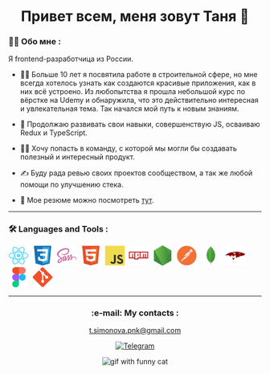 <h1 align="center">Привет всем, меня зовут Таня 👋</h1>

### :woman_technologist: Обо мне :
Я frontend-разработчица из России.

- 👩‍💼  Больше 10 лет я посвятила работе в строительной сфере, но мне всегда хотелось узнать как создаются красивые приложения, как в них всё устроено. Из любопытства я прошла небольшой курс по вёрстке на Udemy и обнаружила, что это действительно интересная и увлекательная тема. Так начался мой путь к новым знаниям.
  
- 🌱 Продолжаю развивать свои навыки, совершенствую JS, осваиваю Redux и TypeScript.
  
- 🐱‍👤 Хочу попасть в команду, с которой мы могли бы создавать полезный и интересный продукт.
  
- ✍ Буду рада ревью своих проектов сообществом, а так же любой помощи по улучшению стека.
  
- 📄 Мое резюме можно посмотреть [тут](https://hh.ru/resume/f5ef4a11ff0d0a83a90039ed1f6f5058574262?customDomain=1).


---
### :hammer_and_wrench: Languages and Tools :
<div>
  <img src="https://github.com/devicons/devicon/blob/master/icons/react/react-original.svg" title="React" alt="React" width="40" height="40"/>&nbsp;
  <img src="https://github.com/devicons/devicon/blob/master/icons/css3/css3-original.svg"  title="CSS3" alt="CSS" width="40" height="40"/>&nbsp;
  <img src="https://github.com/devicons/devicon/blob/master/icons/sass/sass-original.svg"  title="Sass" alt="Sass" width="40" height="40"/>&nbsp;
  <img src="https://github.com/devicons/devicon/blob/master/icons/html5/html5-original.svg" title="HTML5" alt="HTML5" width="40" height="40"/>&nbsp;
  <img src="https://github.com/devicons/devicon/blob/master/icons/javascript/javascript-original.svg" title="JavaScript" alt="JavaScript" width="40" height="40"/>&nbsp;
  <img src="https://github.com/devicons/devicon/blob/master/icons/npm/npm-original-wordmark.svg" title="npm"  alt="npm" width="40" height="40"/>&nbsp;
  <img src="https://github.com/devicons/devicon/blob/master/icons/nodejs/nodejs-original.svg" title="NodeJS" alt="NodeJS" width="40" height="40"/>&nbsp;
  <img src="https://github.com/devicons/devicon/blob/master/icons/postman/postman-original.svg" title="Postman" alt="Postman" width="40" height="40"/>&nbsp;
  <img src="https://github.com/devicons/devicon/blob/master/icons/mongodb/mongodb-original.svg" title="MongoDB" alt="MongoDB" width="40" height="40"/>&nbsp;
  <img src="https://github.com/devicons/devicon/blob/master/icons/mongoose/mongoose-original.svg" title="Mongoose" alt="Mongoose" width="40" height="40"/>&nbsp;
  <img src="https://github.com/devicons/devicon/blob/master/icons/figma/figma-original.svg" title="Figma" alt="Figma" width="40" height="40"/>&nbsp;
  <img src="https://github.com/devicons/devicon/blob/master/icons/git/git-original.svg" title="Git" **alt="Git" width="40" height="40"/>
</div>

---
<div align="center">
<h3>:e-mail: My contacts :</h3>
  
t.simonova.pnk@gmail.com
  
[![Telegram](https://img.shields.io/badge/Telegram-2CA5E0?style=for-the-badge&logo=telegram&logoColor=white)](https://t.me/tatyana_pnk)

</div>

<div align="center">
  <img src="https://media.giphy.com/media/v1.Y2lkPTc5MGI3NjExajhyZDJ4eGlyZWVtdWp5Y3dqdDVwN2Q3eGIzb3BjMjZrOHpiNzF1eiZlcD12MV9pbnRlcm5hbF9naWZfYnlfaWQmY3Q9Zw/maNB0qAiRVAty/giphy.gif" title="cat" alt="gif with funny cat" width="300" height="300" />
</div>

